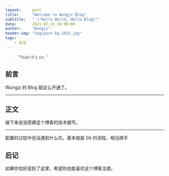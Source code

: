 ```yaml
---
layout:     post
title:      "Welcome to Wungjz Blog"
subtitle:   " \"Hello World, Hello Blog\""
date:       2021-07-15 18:00:00
author:     "Wungjz"
header-img: "img/post-bg-2015.jpg"
tags:
    - 生活
---
```


> “Yeah It's on. ”


## 前言

Wungjz 的 Blog 就这么开通了。

---

## 正文

接下来说说搭建这个博客的技术细节。  

---

配置的过程中也没遇到什么坑，基本就是 Git 的流程，相当顺手

## 后记

如果你恰好逛到了这里，希望你也能喜欢这个博客主题。

